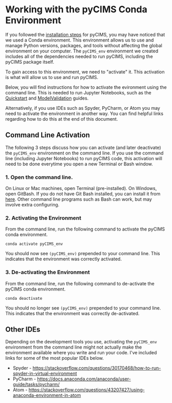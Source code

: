 # Working with the pyCIMS Conda Environment

If you followed the [installation steps](Installation.md) for pyCIMS, you may have noticed that we used a Conda environment. This environment allows us to use and manage Python versions, packages, and tools without affecting the global environment on your computer. The `pyCIMS_env` environment we created includes all of the dependencies needed to run pyCIMS, including the pyCIMS package itself. 

To gain access to this environment, we need to "activate" it. This activation is what will allow us to use and run pyCIMS. 

Below, you will find instructions for how to activate the evironment using the command line. This is needed to run Jupyter Notebooks, such as the [Quickstart](../code/tutorials_examples/Quickstart.ipynb) and [ModelValidation](../code/tutorials_examples/ModelValidation.ipynb) guides. 

Alternatively, if you use IDEs such as Spyder, PyCharm, or Atom you may need to activate the environment in another way. You can find helpful links regarding how to do this at the end of this document. 

## Command Line Activation
The following 3 steps discuss how you can activate (and later deactivate) the `pyCIMS_env` environment on the command line. If you use the command line (including Jupyter Notebooks) to run pyCIMS code, this activation will need to be done everytime you open a new Terminal or Bash window.  

### 1. Open the command line.    
On Linux or Mac machines, open Terminal (pre-installed). On Windows, open GitBash. If you do not have Git Bash installed, you can install it from [here](https://gitforwindows.org/). Other command line programs such as Bash can work, but may involve extra configuring.   


### 2. Activating the Environment

From the command line, run the following command to activate the pyCIMS conda environment. 
```
conda activate pyCIMS_env
```
You should now see `(pyCIMS_env)` prepended to your command line. This indicates that the environment was correctly activated. 

### 3. De-activating the Environment
From the command line, run the following command to de-activate the pyCIMS conda environment. 
```
conda deactivate
```
You should no longer see `(pyCIMS_env)` prepended to your command line. This indicates that the environment was correctly de-activated. 

## Other IDEs
Depending on the development tools you use, activating the `pyCIMS_env` environment from the command line might not actually make the environment available where you write and run your code. I've included links for some of the most popular IDEs below.
* Spyder - https://stackoverflow.com/questions/30170468/how-to-run-spyder-in-virtual-environment
* PyCharm - https://docs.anaconda.com/anaconda/user-guide/tasks/pycharm/
* Atom - https://stackoverflow.com/questions/43207427/using-anaconda-environment-in-atom